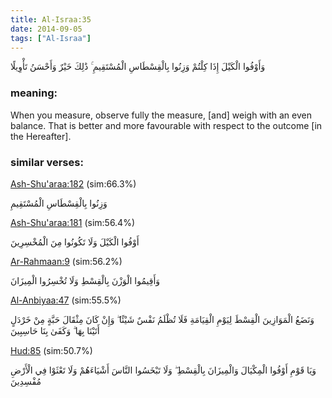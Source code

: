 ```yaml
---
title: Al-Israa:35
date: 2014-09-05
tags: ["Al-Israa"]
---
```

وَأَوْفُوا الْكَيْلَ إِذَا كِلْتُمْ وَزِنُوا بِالْقِسْطَاسِ الْمُسْتَقِيمِ ۚ ذَٰلِكَ خَيْرٌ وَأَحْسَنُ تَأْوِيلًا
### meaning: 
When you measure, observe fully the measure, [and] weigh with an even balance. That is better and more favourable with respect to the outcome [in the Hereafter].
### similar verses: 

[Ash-Shu'araa:182](/26/182) (sim:66.3%)

وَزِنُوا بِالْقِسْطَاسِ الْمُسْتَقِيمِ

[Ash-Shu'araa:181](/26/181) (sim:56.4%)

أَوْفُوا الْكَيْلَ وَلَا تَكُونُوا مِنَ الْمُخْسِرِينَ

[Ar-Rahmaan:9](/55/9) (sim:56.2%)

وَأَقِيمُوا الْوَزْنَ بِالْقِسْطِ وَلَا تُخْسِرُوا الْمِيزَانَ

[Al-Anbiyaa:47](/21/47) (sim:55.5%)

وَنَضَعُ الْمَوَازِينَ الْقِسْطَ لِيَوْمِ الْقِيَامَةِ فَلَا تُظْلَمُ نَفْسٌ شَيْئًا ۖ وَإِنْ كَانَ مِثْقَالَ حَبَّةٍ مِنْ خَرْدَلٍ أَتَيْنَا بِهَا ۗ وَكَفَىٰ بِنَا حَاسِبِينَ

[Hud:85](/11/85) (sim:50.7%)

وَيَا قَوْمِ أَوْفُوا الْمِكْيَالَ وَالْمِيزَانَ بِالْقِسْطِ ۖ وَلَا تَبْخَسُوا النَّاسَ أَشْيَاءَهُمْ وَلَا تَعْثَوْا فِي الْأَرْضِ مُفْسِدِينَ

